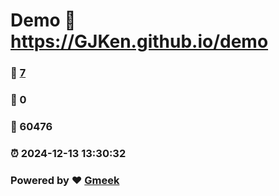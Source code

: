 # Demo :link: https://GJKen.github.io/demo 
### :page_facing_up: [7](https://GJKen.github.io/demo/tag.html) 
### :speech_balloon: 0 
### :hibiscus: 60476 
### :alarm_clock: 2024-12-13 13:30:32 
### Powered by :heart: [Gmeek](https://github.com/Meekdai/Gmeek)
